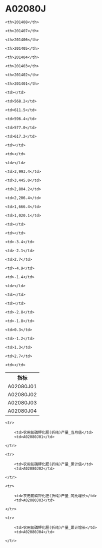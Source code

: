 A02080J
======


<table>

<tr>
    <th>指标</th>
    
    <th>201408</th>
    
    <th>201407</th>
    
    <th>201406</th>
    
    <th>201405</th>
    
    <th>201404</th>
    
    <th>201403</th>
    
    <th>201402</th>
    
    <th>201401</th>
    
</tr>


<tr>
    <td>A02080J01</td>
    
    <td></td>
    
    <td>568.2</td>
    
    <td>611.5</td>
    
    <td>596.4</td>
    
    <td>577.0</td>
    
    <td>617.2</td>
    
    <td></td>
    
    <td></td>
    

</tr>

<tr>
    <td>A02080J02</td>
    
    <td></td>
    
    <td>3,993.4</td>
    
    <td>3,445.0</td>
    
    <td>2,804.2</td>
    
    <td>2,206.4</td>
    
    <td>1,666.4</td>
    
    <td>1,020.1</td>
    
    <td></td>
    

</tr>

<tr>
    <td>A02080J03</td>
    
    <td></td>
    
    <td>-3.4</td>
    
    <td>-2.1</td>
    
    <td>2.7</td>
    
    <td>-4.9</td>
    
    <td>-1.4</td>
    
    <td></td>
    
    <td></td>
    

</tr>

<tr>
    <td>A02080J04</td>
    
    <td></td>
    
    <td>-2.8</td>
    
    <td>-1.8</td>
    
    <td>0.3</td>
    
    <td>-1.2</td>
    
    <td>1.3</td>
    
    <td>2.7</td>
    
    <td></td>
    

</tr>


</table>

<table>
    
    <tr>

        <td>农用氮磷钾化肥(折纯)产量_当月值</td>
        <td>A02080J01</td>

    </tr>
    
    <tr>

        <td>农用氮磷钾化肥(折纯)产量_累计值</td>
        <td>A02080J02</td>

    </tr>
    
    <tr>

        <td>农用氮磷钾化肥(折纯)产量_同比增长</td>
        <td>A02080J03</td>

    </tr>
    
    <tr>

        <td>农用氮磷钾化肥(折纯)产量_累计增长</td>
        <td>A02080J04</td>

    </tr>
    
</table>